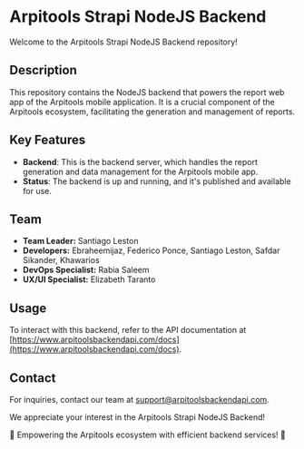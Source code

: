 # Arpitools Strapi NodeJS Backend

Welcome to the Arpitools Strapi NodeJS Backend repository!

## Description

This repository contains the NodeJS backend that powers the report web app of the Arpitools mobile application. It is a crucial component of the Arpitools ecosystem, facilitating the generation and management of reports.

## Key Features

- **Backend**: This is the backend server, which handles the report generation and data management for the Arpitools mobile app.
- **Status**: The backend is up and running, and it's published and available for use.

## Team

- **Team Leader:** Santiago Leston
- **Developers:** Ebraheemijaz, Federico Ponce, Santiago Leston, Safdar Sikander, Khawarios
- **DevOps Specialist:** Rabia Saleem
- **UX/UI Specialist:** Elizabeth Taranto

## Usage

To interact with this backend, refer to the API documentation at [https://www.arpitoolsbackendapi.com/docs](https://www.arpitoolsbackendapi.com/docs).

## Contact

For inquiries, contact our team at [support@arpitoolsbackendapi.com](mailto:support@arpitoolsbackendapi.com).

We appreciate your interest in the Arpitools Strapi NodeJS Backend!

🚀 Empowering the Arpitools ecosystem with efficient backend services! 🚀
